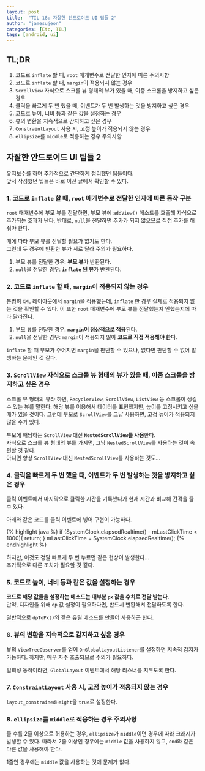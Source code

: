 ```yaml
---
layout: post
title:  "TIL 18: 자잘한 안드로이드 UI 팁들 2"
author: "jamesujeon"
categories: [Etc, TIL]
tags: [android, ui]
---
```


## TL;DR

1. 코드로 `inflate` 할 때, `root` 매개변수로 전달한 인자에 따른 주의사항
2. 코드로 `inflate` 할 때, `margin`이 적용되지 않는 경우
3. `ScrollView` 자식으로 스크롤 뷰 형태의 뷰가 있을 때, 이중 스크롤을 방지하고 싶은 경우
4. 클릭을 빠르게 두 번 했을 때, 이벤트가 두 번 발생하는 것을 방지하고 싶은 경우
5. 코드로 높이, 너비 등과 같은 값을 설정하는 경우
6. 뷰의 변환을 지속적으로 감지하고 싶은 경우
7. `ConstraintLayout` 사용 시, 고정 높이가 적용되지 않는 경우
8. `ellipsize`를 `middle`로 적용하는 경우 주의사항

## 자잘한 안드로이드 UI 팁들 2

유지보수를 하며 추가적으로 간단하게 정리했던 팁들이다.  
앞서 작성했던 팁들은 바로 이전 글에서 확인할 수 있다.

### 1. 코드로 `inflate` 할 때, `root` 매개변수로 전달한 인자에 따른 동작 구분

`root` 매개변수에 부모 뷰를 전달하면, 부모 뷰에 `addView()` 메소드를 호출해 자식으로 추가되는 효과가 난다.
반대로, `null`을 전달하면 추가가 되지 않으므로 직접 추가를 해줘야 한다.

때에 따라 부모 뷰를 전달할 필요가 없기도 한다.  
그런데 두 경우에 반환한 뷰가 서로 달라 주의가 필요하다.

1. 부모 뷰를 전달한 경우: **부모 뷰**가 반환된다.
2. `null`을 전달한 경우: **`inflate` 된 뷰**가 반환된다.

### 2. 코드로 `inflate` 할 때, `margin`이 적용되지 않는 경우

분명히 `XML` 레이아웃에서 `margin`을 적용했는데, `inflate` 한 경우 실제로 적용되지 않는 것을 확인할 수 있다.
이 또한 `root` 매개변수에 부모 뷰를 전달했는지 안했는지에 따라 달라진다.

1. 부모 뷰를 전달한 경우: **`margin`이 정상적으로 적용**된다.
2. `null`을 전달한 경우: `margin`이 적용되지 않아 **코드로 직접 적용해야 한다**.

`inflate` 할 때 부모가 주어지면 `margin`을 판단할 수 있으나, 없다면 판단할 수 없어 발생하는 문제인 것 같다.

### 3. `ScrollView` 자식으로 스크롤 뷰 형태의 뷰가 있을 때, 이중 스크롤을 방지하고 싶은 경우

스크롤 뷰 형태의 뷰라 하면, `RecyclerView`, `ScrollView`, `ListView` 등 스크롤이 생길 수 있는 뷰를 말한다.
해당 뷰를 이용해서 데이터를 표현했지만, 높이를 고정시키고 싶을 때가 있을 것이다.
그런데 부모로 `ScrollView`를 그냥 사용하면, 고정 높이가 적용되지 않을 수가 있다.

부모에 해당하는 `ScrollView` 대신 **`NestedScrollView`를 사용**한다.  
자식으로 스크롤 뷰 형태의 뷰를 가지면, 그냥 `NestedScrollView`를 사용하는 것이 속 편할 것 같다.  
아니면 항상 `ScrollView` 대신 `NestedScrollView`를 사용하는 것도...

### 4. 클릭을 빠르게 두 번 했을 때, 이벤트가 두 번 발생하는 것을 방지하고 싶은 경우

클릭 이벤트에서 마지막으로 클릭한 시간을 기록했다가 현재 시간과 비교해 간격을 줄 수 있다.

아래와 같은 코드를 클릭 이벤트에 넣어 구현이 가능하다.

{% highlight java %}
if (SystemClock.elapsedRealtime() - mLastClickTime < 1000){
    return;
}
mLastClickTime = SystemClock.elapsedRealtime();
{% endhighlight %}

하지만, 이것도 정말 빠르게 두 번 누르면 같은 현상이 발생한다...  
추가적으로 다른 조치가 필요할 것 같다.

### 5. 코드로 높이, 너비 등과 같은 값을 설정하는 경우

**코드로 해당 값들을 설정하는 메소드는 대부분 `px` 값을 수치로 전달 받는다.**  
만약, 디자인을 위해 `dp` 값 설정이 필요하다면, 반드시 변환해서 전달하도록 한다.

일반적으로 `dpToPx()`와 같은 유틸 메소드를 만들어 사용하곤 한다.

### 6. 뷰의 변환을 지속적으로 감지하고 싶은 경우

뷰의 `ViewTreeObserver`를 얻어 `OnGlobalLayoutListener`를 설정하면 지속적 감지가 가능하다.
하지만, 매우 자주 호출되므로 주의가 필요하다.

일회성 동작이라면, `GlobalLayout` 이벤트에서 해당 리스너를 지우도록 한다.

### 7. `ConstraintLayout` 사용 시, 고정 높이가 적용되지 않는 경우

`layout_constrainedHeight`을 `true`로 설정한다.

### 8. `ellipsize`를 `middle`로 적용하는 경우 주의사항

줄 수를 2줄 이상으로 허용하는 경우, `ellipsize`가 `middle`이면 경우에 따라 크래시가 발생할 수 있다.
따라서 2줄 이상인 경우에는 `middle` 값을 사용하지 않고, `end`와 같은 다른 값을 사용해야 한다.

1줄인 경우에는 `middle` 값을 사용하는 것에 문제가 없다.

